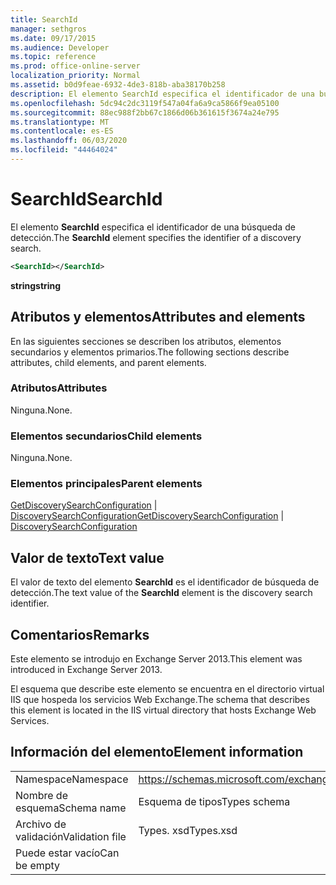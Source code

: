 ```yaml
---
title: SearchId
manager: sethgros
ms.date: 09/17/2015
ms.audience: Developer
ms.topic: reference
ms.prod: office-online-server
localization_priority: Normal
ms.assetid: b0d9feae-6932-4de3-818b-aba38170b258
description: El elemento SearchId especifica el identificador de una búsqueda de detección.
ms.openlocfilehash: 5dc94c2dc3119f547a04fa6a9ca5866f9ea05100
ms.sourcegitcommit: 88ec988f2bb67c1866d06b361615f3674a24e795
ms.translationtype: MT
ms.contentlocale: es-ES
ms.lasthandoff: 06/03/2020
ms.locfileid: "44464024"
---
```

# <a name="searchid"></a><span data-ttu-id="6a5c0-103">SearchId</span><span class="sxs-lookup"><span data-stu-id="6a5c0-103">SearchId</span></span>

<span data-ttu-id="6a5c0-104">El elemento **SearchId** especifica el identificador de una búsqueda de detección.</span><span class="sxs-lookup"><span data-stu-id="6a5c0-104">The **SearchId** element specifies the identifier of a discovery search.</span></span> 
  
```XML
<SearchId></SearchId>
```

 <span data-ttu-id="6a5c0-105">**string**</span><span class="sxs-lookup"><span data-stu-id="6a5c0-105">**string**</span></span>
## <a name="attributes-and-elements"></a><span data-ttu-id="6a5c0-106">Atributos y elementos</span><span class="sxs-lookup"><span data-stu-id="6a5c0-106">Attributes and elements</span></span>

<span data-ttu-id="6a5c0-107">En las siguientes secciones se describen los atributos, elementos secundarios y elementos primarios.</span><span class="sxs-lookup"><span data-stu-id="6a5c0-107">The following sections describe attributes, child elements, and parent elements.</span></span>
  
### <a name="attributes"></a><span data-ttu-id="6a5c0-108">Atributos</span><span class="sxs-lookup"><span data-stu-id="6a5c0-108">Attributes</span></span>

<span data-ttu-id="6a5c0-109">Ninguna.</span><span class="sxs-lookup"><span data-stu-id="6a5c0-109">None.</span></span>
  
### <a name="child-elements"></a><span data-ttu-id="6a5c0-110">Elementos secundarios</span><span class="sxs-lookup"><span data-stu-id="6a5c0-110">Child elements</span></span>

<span data-ttu-id="6a5c0-111">Ninguna.</span><span class="sxs-lookup"><span data-stu-id="6a5c0-111">None.</span></span>
  
### <a name="parent-elements"></a><span data-ttu-id="6a5c0-112">Elementos principales</span><span class="sxs-lookup"><span data-stu-id="6a5c0-112">Parent elements</span></span>

<span data-ttu-id="6a5c0-113">[GetDiscoverySearchConfiguration](getdiscoverysearchconfiguration.md)  |  [DiscoverySearchConfiguration](discoverysearchconfiguration.md)</span><span class="sxs-lookup"><span data-stu-id="6a5c0-113">[GetDiscoverySearchConfiguration](getdiscoverysearchconfiguration.md) | [DiscoverySearchConfiguration](discoverysearchconfiguration.md)</span></span>
  
## <a name="text-value"></a><span data-ttu-id="6a5c0-114">Valor de texto</span><span class="sxs-lookup"><span data-stu-id="6a5c0-114">Text value</span></span>

<span data-ttu-id="6a5c0-115">El valor de texto del elemento **SearchId** es el identificador de búsqueda de detección.</span><span class="sxs-lookup"><span data-stu-id="6a5c0-115">The text value of the **SearchId** element is the discovery search identifier.</span></span> 
  
## <a name="remarks"></a><span data-ttu-id="6a5c0-116">Comentarios</span><span class="sxs-lookup"><span data-stu-id="6a5c0-116">Remarks</span></span>

<span data-ttu-id="6a5c0-117">Este elemento se introdujo en Exchange Server 2013.</span><span class="sxs-lookup"><span data-stu-id="6a5c0-117">This element was introduced in Exchange Server 2013.</span></span>
  
<span data-ttu-id="6a5c0-118">El esquema que describe este elemento se encuentra en el directorio virtual IIS que hospeda los servicios Web Exchange.</span><span class="sxs-lookup"><span data-stu-id="6a5c0-118">The schema that describes this element is located in the IIS virtual directory that hosts Exchange Web Services.</span></span>
  
## <a name="element-information"></a><span data-ttu-id="6a5c0-119">Información del elemento</span><span class="sxs-lookup"><span data-stu-id="6a5c0-119">Element information</span></span>

|||
|:-----|:-----|
|<span data-ttu-id="6a5c0-120">Namespace</span><span class="sxs-lookup"><span data-stu-id="6a5c0-120">Namespace</span></span>  <br/> |https://schemas.microsoft.com/exchange/services/2006/types  <br/> |
|<span data-ttu-id="6a5c0-121">Nombre de esquema</span><span class="sxs-lookup"><span data-stu-id="6a5c0-121">Schema name</span></span>  <br/> |<span data-ttu-id="6a5c0-122">Esquema de tipos</span><span class="sxs-lookup"><span data-stu-id="6a5c0-122">Types schema</span></span>  <br/> |
|<span data-ttu-id="6a5c0-123">Archivo de validación</span><span class="sxs-lookup"><span data-stu-id="6a5c0-123">Validation file</span></span>  <br/> |<span data-ttu-id="6a5c0-124">Types. xsd</span><span class="sxs-lookup"><span data-stu-id="6a5c0-124">Types.xsd</span></span>  <br/> |
|<span data-ttu-id="6a5c0-125">Puede estar vacío</span><span class="sxs-lookup"><span data-stu-id="6a5c0-125">Can be empty</span></span>  <br/> ||
   

